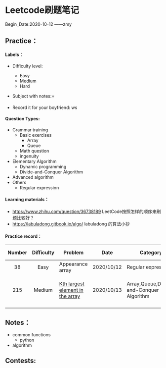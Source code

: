# Leetcode刷题笔记

Begin_Date:2020-10-12		——zmy

## Practice：

#### Labels：

- Difficulty level:
  - Easy
  - Medium
  - Hard

- Subject with notes:⭐
- Record it for your boyfriend: ws

#### Question Types:

- Grammar training 
  - Basic exercises
    - Array
    - Queue
  - Math question
  - ingenuity
- Elementary Algorithm
  - Dynamic programming
  - Divide-and-Conquer Algorithm
- Advanced algorithm
- Others
  - Regular expression

#### Learning materials：

- https://www.zhihu.com/question/36738189 LeetCode按照怎样的顺序来刷题比较好？
- https://labuladong.gitbook.io/algo/ labuladong 的算法小抄

#### Practice record：

| Number | Difficulty | Problem                                                      | Date       | Category                                 | Method-TimeComplexity | Remark                                                       | TODO             |
| :----: | :--------: | ------------------------------------------------------------ | ---------- | ---------------------------------------- | :-------------------: | ------------------------------------------------------------ | ---------------- |
|   38   |    Easy    | Appearance array                                             | 2020/10/12 | Regular expression                       |         O(n)          | ['note'](https://github.com/zmy1103/leetcode_zmy/blob/master/Notes/Regular%20expression.md#regular-expression) | --               |
|  215   |   Medium   | [Kth largest element in the array](https://leetcode-cn.com/problems/kth-largest-element-in-an-array/) | 2020/10/13 | Array,Queue,Divide-and-Conquer Algorithm |         O(n)          | ['Partition && Queue'](https://github.com/zmy1103/leetcode_zmy/blob/master/Notes/Regular%20expression.md#regular-expression) | 联系二叉树和排序 |
|        |            |                                                              |            |                                          |                       |                                                              |                  |

## Notes：

- common functions
  - python 
- algorithm

## Contests:

